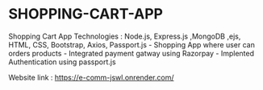# SHOPPING-CART-APP

Shopping Cart App
    Technologies : Node.js, Express.js ,MongoDB ,ejs, HTML, CSS, Bootstrap, Axios, Passport.js
    - Shopping App where user can orders products
    - Integrated payment gatway using Razorpay
    - Implented Authentication using passport.js


Website link :  https://e-comm-jswl.onrender.com/

